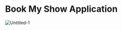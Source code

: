 # Book My Show Application
![Untitled-1](https://github.com/Saurabh-Singh-Bisht/Book-My-Show/assets/126646740/fa0cc486-a4aa-4deb-a520-61ed4e77c31f)
